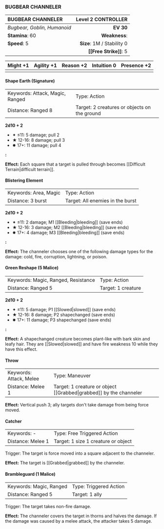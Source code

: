 ### BUGBEAR CHANNELER

| BUGBEAR CHANNELER           |     **Level 2 CONTROLLER** |
| :-------------------------- | -------------------------: |
| *Bugbear, Goblin, Humanoid* |                  **EV 30** |
| **Stamina**: 60             |              **Weakness**: |
| **Speed**: 5                | **Size**: 1M / Stability 0 |
|                             |     **[[Free Strike]]**: 5 |

| **Might** +1 | **Agility** +1 | **Reason** +2 | **Intuition** 0 | **Presence** +2 |
| ------------ | -------------- | ------------- | --------------- | --------------- |
|              |                |               |                 |                 |

#### Shape Earth (Signature)

|                                 |                                              |
| :------------------------------ | :------------------------------------------- |
| Keywords: Attack, Magic, Ranged | Type: Action                                 |
| Distance: Ranged 8              | Target: 2 creatures or objects on the ground |

**2d10 + 2**

- ✦ ≤11: 5 damage; pull 2
- ★ 12-16: 8 damage; pull 3
- ✸ 17+: 11 damage; pull 4

**:**

**Effect:** Each square that a target is pulled through becomes [[Difficult Terrain|difficult terrain]].

#### Blistering Element

|                       |                                  |
| :-------------------- | :------------------------------- |
| Keywords: Area, Magic | Type: Action                     |
| Distance: 3 burst     | Target: All enemies in the burst |

**2d10 + 2**

- ✦ ≤11: 2 damage; M1 [[Bleeding|bleeding]] (save ends)
- ★ 12-16: 3 damage; M2 [[Bleeding|bleeding]] (save ends)
- ✸ 17+: 4 damage; M3 [[Bleeding|bleeding]] (save ends)

**:**

**Effect:** The channeler chooses one of the following damage types for the damage: cold, fire, corruption, lightning, or poison.

#### Green Reshape (5 Malice)

|                                     |                    |
| :---------------------------------- | :----------------- |
| Keywords: Magic, Ranged, Resistance | Type: Action       |
| Distance: Ranged 5                  | Target: 1 creature |

**2d10 + 2**

- ✦ ≤11: 5 damage; P1 [[Slowed|slowed]] (save ends)
- ★ 12-16: 8 damage; P2 shapechanged (save ends)
- ✸ 17+: 11 damage; P3 shapechanged (save ends)

**:**

**Effect:** A shapechanged creature becomes plant-like with bark skin and leafy hair. They are [[Slowed|slowed]] and have fire weakness 10 while they have this effect.

#### Throw

|                         |                                                                    |
| :---------------------- | :----------------------------------------------------------------- |
| Keywords: Attack, Melee | Type: Maneuver                                                     |
| Distance: Melee 1       | Target: 1 creature or object [[Grabbed\|grabbed]] by the channeler |

**Effect:** Vertical push 3; ally targets don't take damage from being force moved.

#### Catcher

|                   |                                     |
| :---------------- | :---------------------------------- |
| Keywords: -       | Type: Free Triggered Action         |
| Distance: Melee 1 | Target: 1 size 1 creature or object |

Trigger: The target is force moved into a square adjacent to the channeler.

**Effect:** The target is [[Grabbed|grabbed]] by the channeler.

#### Brambleguard (1 Malice)

|                         |                        |
| :---------------------- | :--------------------- |
| Keywords: Magic, Ranged | Type: Triggered Action |
| Distance: Ranged 5      | Target: 1 ally         |

Trigger: The target takes non-fire damage.

**Effect:** The channeler covers the target in thorns and halves the damage. If the damage was caused by a melee attack, the attacker takes 5 damage.
